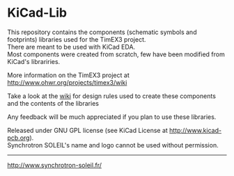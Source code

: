 KiCad-Lib
=========

This repository contains the components (schematic symbols and footprints) libraries used for the TimEX3 project.   
There are meant to be used with KiCad EDA.   
Most components were created from scratch, few have been modified from KiCad's librariries.

More information on the TimEX3 project at http://www.ohwr.org/projects/timex3/wiki

Take a look at the [wiki](https://github.com/Synchrotron-SOLEIL/KiCad-Lib/wiki) for design rules used to create these components and the contents of the libraries

Any feedback will be much appreciated if you plan to use these libraries.

Released under GNU GPL license (see KiCad License at http://www.kicad-pcb.org).   
Synchrotron SOLEIL's name and logo cannot be used without permission.

----------

http://www.synchrotron-soleil.fr/

